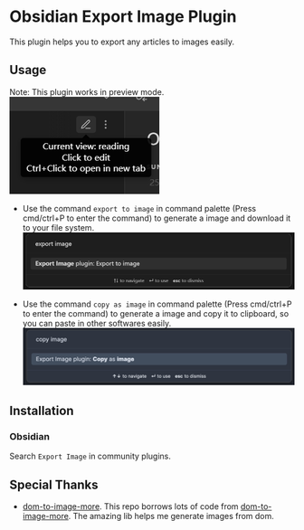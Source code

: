 # Obsidian Export Image Plugin

This plugin helps you to export any articles to images easily.

## Usage

Note: This plugin works in preview mode.
![](./assets/mode.png)

- Use the command `export to image` in command palette (Press cmd/ctrl+P to enter the command) to generate a image and download it to your file system.
  ![](./assets/command.png)

- Use the command `copy as image` in command palette (Press cmd/ctrl+P to enter the command) to generate a image and copy it to clipboard, so you can paste in other softwares easily.
  ![](./assets/command-copy.png)

## Installation

### Obsidian

Search `Export Image` in community plugins.

## Special Thanks

- [dom-to-image-more](https://github.com/tsayen/dom-to-image). This repo borrows lots of code from [dom-to-image-more](https://github.com/1904labs/dom-to-image-more). The amazing lib helps me generate images from dom.

